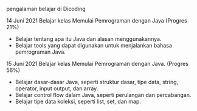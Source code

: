 pengalaman belajar di Dicoding

14 Juni 2021
Belajar kelas Memulai Pemrograman dengan Java (Progres 21%)
* Belajar tentang apa itu Java dan alasan menggunakannya.
* Belajar tools yang dapat digunakan untuk menjalankan bahasa pemrograman Java.

15 Juni 2021
Belajar kelas Memulai Pemrograman dengan Java. (Progres 56%)
* Belajar dasar-dasar Java, seperti struktur dasar, tipe data, string, operator, input output, dan array.
*  Belajar control flow dalam Java, seperti perulangan dan percabangan.
*  Belajar tipe data koleksi, seperti list, set, dan map.
